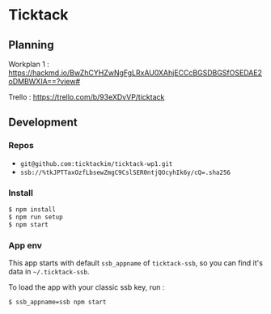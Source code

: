 # Ticktack

## Planning

Workplan 1 : https://hackmd.io/BwZhCYHZwNgFgLRxAU0XAhjECCcBGSDBGSfOSEDAE2oDMBWXIA==?view#

Trello : https://trello.com/b/93eXDvVP/ticktack


## Development

### Repos

- `git@github.com:ticktackim/ticktack-wp1.git`
- `ssb://%tkJPTTaxOzfLbsewZmgC9CslSER0ntjQOcyhIk6y/cQ=.sha256`

### Install

```bash
$ npm install
$ npm run setup
$ npm start
```

### App env

This app starts with default `ssb_appname` of `ticktack-ssb`, so you can find it's data in `~/.ticktack-ssb`.

To load the app with your classic ssb key, run :

```bash
$ ssb_appname=ssb npm start
```

